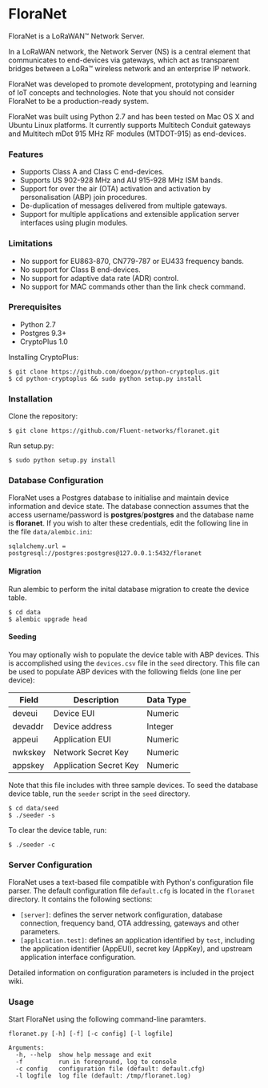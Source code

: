 # FloraNet
FloraNet is a LoRaWAN™ Network Server. 

In a LoRaWAN network, the Network Server (NS) is a central element that communicates to end-devices via gateways, which act as transparent bridges between a LoRa™ wireless network and an enterprise IP network.

FloraNet was developed to promote development, prototyping and learning of IoT concepts and technologies. Note that you should not consider FloraNet to be a production-ready system.

FloraNet was built using Python 2.7 and has been tested on Mac OS X and Ubuntu Linux platforms. It currently supports Multitech Conduit gateways and Multitech mDot 915 MHz RF modules (MTDOT-915) as end-devices.

### Features
* Supports Class A and Class C end-devices.
* Supports US 902-928 MHz and AU 915-928 MHz ISM bands. 
* Support for over the air (OTA) activation and activation by personalisation (ABP) join procedures.
* De-duplication of messages delivered from multiple gateways.
* Support for multiple applications and extensible application server interfaces using plugin modules.

### Limitations
* No support for EU863-870, CN779-787 or EU433 frequency bands. 
* No support for Class B end-devices.
* No support for adaptive data rate (ADR) control.
* No support for MAC commands other than the link check command.

### Prerequisites
* Python 2.7
* Postgres 9.3+
* CryptoPlus 1.0

Installing CryptoPlus:

```
$ git clone https://github.com/doegox/python-cryptoplus.git
$ cd python-cryptoplus && sudo python setup.py install
```


### Installation

Clone the repository:

```
$ git clone https://github.com/Fluent-networks/floranet.git
```

Run setup.py:

```
$ sudo python setup.py install
```

### Database Configuration
FloraNet uses a Postgres database to initialise and maintain device information and device state. The database connection assumes that the access username/password is **postgres**/**postgres** and the database name is **floranet**. If you wish to alter these credentials, edit the following line in the file `data/alembic.ini`:

```
sqlalchemy.url = postgresql://postgres:postgres@127.0.0.1:5432/floranet
```

#### Migration
Run alembic to perform the inital database migration to create the device table.

```
$ cd data
$ alembic upgrade head
```

#### Seeding

You may optionally wish to populate the device table with ABP devices. This is accomplished using the `devices.csv` file in the `seed` directory. This file can be used to populate ABP devices with the  following fields (one line per device):

| Field    | Description| Data Type |
|----------|------------|-----------|
| deveui  | Device EUI | Numeric |
| devaddr | Device address | Integer |
| appeui  | Application EUI | Numeric |
| nwkskey | Network Secret Key | Numeric |
| appskey | Application Secret Key | Numeric |

Note that this file includes with three sample devices. To seed the database device table, run the `seeder` script in the `seed` directory.

``` 
$ cd data/seed
$ ./seeder -s
```

To clear the device table, run:

``` 
$ ./seeder -c
```


### Server Configuration

FloraNet uses a text-based file compatible with Python's configuration file parser. The default configuration file `default.cfg` is located in the `floranet` directory. It contains the following sections:

* `[server]`: defines the server network configuration, database connection, frequency band, OTA addressing, gateways and other parameters.
* `[application.test]`: defines an application identified by `test`, including the application identifier (AppEUI), secret key (AppKey), and upstream application interface configuration.

Detailed information on configuration parameters is included in the project wiki.

### Usage

Start FloraNet using the following command-line paramters.


```
floranet.py [-h] [-f] [-c config] [-l logfile]

Arguments:
  -h, --help  show help message and exit
  -f          run in foreground, log to console
  -c config   configuration file (default: default.cfg)
  -l logfile  log file (default: /tmp/floranet.log)
```
